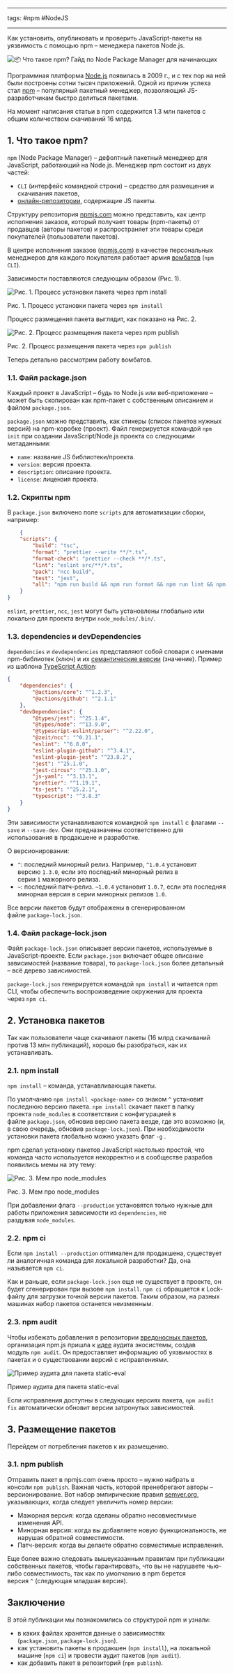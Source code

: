 ____

tags: #npm #NodeJS 

_____

Как установить, опубликовать и проверить JavaScript-пакеты на уязвимость с помощью npm – менеджера пакетов Node.js.

![📦 Что такое npm? Гайд по Node Package Manager для начинающих](https://media.proglib.io/posts/2020/07/21/34f88ac2f20738f5275d44008ca5f996.jpg)

Программная платформа [Node.js](https://ru.wikipedia.org/wiki/Node.js) появилась в 2009 г., и с тех пор на ней были построены сотни тысяч приложений. Одной из причин успеха стал [npm](https://ru.wikipedia.org/wiki/Npm) – популярный пакетный менеджер, позволяющий JS-разработчикам быстро делиться пакетами.

На момент написания статьи в npm содержится 1.3 млн пакетов с общим количеством скачиваний 16 млрд.

## 1. Что такое npm?

`npm` (Node Package Manager) – дефолтный пакетный менеджер для JavaScript, работающий на Node.js. Менеджер npm состоит из двух частей:

-   `CLI` (интерфейс командной строки) – средство для размещения и скачивания пакетов,
-   [онлайн-репозитории](https://www.npmjs.com/), содержащие JS пакеты.

Структуру репозитория [npmjs.com](https://npmjs.com/) можно представить, как центр исполнения заказов, который получает товары (npm-пакеты) от продавцов (авторы пакетов) и распространяет эти товары среди покупателей (пользователи пакетов).

В центре исполнения заказов ([npmjs.com](https://npmjs.com/)) в качестве персональных менеджеров для каждого покупателя работает армия [вомбатов](https://ru.wikipedia.org/wiki/%D0%92%D0%BE%D0%BC%D0%B1%D0%B0%D1%82%D0%BE%D0%B2%D1%8B%D0%B5) (`npm CLI`).

Зависимости поставляются следующим образом (Рис. 1).

![Рис. 1. Процесс установки пакета через <code class="inline-code">npm install</code>](https://media.proglib.io/posts/2020/07/19/85d0ec896b3ad06d69bc27c49c317612.png)

Рис. 1. Процесс установки пакета через `npm install`

Процесс размещения пакета выглядит, как показано на Рис. 2.

![Рис. 2. Процесс размещения пакета через <code class="inline-code">npm publish</code>](https://media.proglib.io/posts/2020/07/19/5e2cd72e42190a38f0f46cf7da1d018d.png)

Рис. 2. Процесс размещения пакета через `npm publish`

Теперь детально рассмотрим работу вомбатов.

### 1.1. Файл package.json

Каждый проект в JavaScript – будь то Node.js или веб-приложение – может быть скопирован как npm-пакет с собственным описанием и файлом `package.json`.

`package.json` можно представить, как стикеры (список пакетов нужных версий) на npm-коробке (проект). Файл генерируется командой `npm init` при создании JavaScript/Node.js проекта со следующими метаданными:

-   `name`: название JS библиотеки/проекта.
-   `version`: версия проекта.
-   `description`: описание проекта.
-   `license`: лицензия проекта.

### 1.2. Скрипты npm

В `package.json` включено поле `scripts` для автоматизации сборки, например:

```json
	{   
	"scripts": {     
		"build": "tsc",     
		"format": "prettier --write **/*.ts",     
		"format-check": "prettier --check **/*.ts",     
		"lint": "eslint src/**/*.ts",     
		"pack": "ncc build",     
		"test": "jest",     
		"all": "npm run build && npm run format && npm run lint && npm run pack && npm test"   
	} 
}
```

`eslint`, `prettier`, `ncc`, `jest` могут быть установлены глобально или локально для проекта внутри `node_modules/.bin/`.

### 1.3. dependencies и devDependencies

`dependencies` и `devdependencies` представляют собой словари с именами npm-библиотек (ключ) и их [семантические версии](https://semver.org/lang/ru/) (значение). Пример из шаблона [TypeScript Action](https://github.com/actions/typescript-action):

```json
{   
	"dependencies": {     
		"@actions/core": "^1.2.3",     
		"@actions/github": "^2.1.1"   
	},   
	"devDependencies": {     
		"@types/jest": "^25.1.4",     
		"@types/node": "^13.9.0",     
		"@typescript-eslint/parser": "^2.22.0",     
		"@zeit/ncc": "^0.21.1",     
		"eslint": "^6.8.0",     
		"eslint-plugin-github": "^3.4.1",     
		"eslint-plugin-jest": "^23.8.2",     
		"jest": "^25.1.0",     
		"jest-circus": "^25.1.0",     
		"js-yaml": "^3.13.1",     
		"prettier": "^1.19.1",     
		"ts-jest": "^25.2.1",     
		"typescript": "^3.8.3"   
	} 
}
```   

Эти зависимости устанавливаются командной `npm install` с флагами `--save` и `--save-dev`. Они предназначены соответственно для использования в продакшене и разработке.

О версионировании:
-   `^`: последний минорный релиз. Например, `^1.0.4` установит версию `1.3.0`, если это последний минорный релиз в серии `1` мажорного релиза.
-   `~`: последний патч-релиз. `~1.0.4` установит `1.0.7`, если эта последняя минорная версия в серии минорных релизов `1.0`.

Все версии пакетов будут отображены в сгенерированном файле `package-lock.json`.

### 1.4. Файл package-lock.json

Файл `package-lock.json` описывает версии пакетов, используемые в JavaScript-проекте. Если `package.json` включает общее описание зависимостей (название товара), то `package-lock.json` более детальный – всё дерево зависимостей.

`package-lock.json` генерируется командой `npm install` и читается npm CLI, чтобы обеспечить воспроизведение окружения для проекта через `npm ci`.

## 2. Установка пакетов

Так как пользователи чаще скачивают пакеты (16 млрд скачиваний против 13 млн публикаций), хорошо бы разобраться, как их устанавливать.

### 2.1. npm install

`npm install` – команда, устанавливающая пакеты.

По умолчанию `npm install <package-name>` со знаком `^` установит последнюю версию пакета. `npm install` скачает пакет в папку проекта `node_modules` в соответствии с конфигурацией в файле `package.json`, обновив версию пакета везде, где это возможно (и, в свою очередь, обновив `package-lock.json`). При необходимости установки пакета глобально можно указать флаг `-g` .

npm сделал установку пакетов JavaScript настолько простой, что команда часто используется некорректно и в сообществе разрабов появились мемы на эту тему:

![Рис. 3. Мем про node_modules](https://media.proglib.io/posts/2020/07/19/37cea30aa579d68596dc59f7088b474e.png)

Рис. 3. Мем про node_modules

При добавлении флага `--production` установятся только нужные для работы приложения зависимости из `dependencies`, не раздувая `node_modules`.

### 2.2. npm ci

Если `npm install --production` оптимален для продакшена, существует ли аналогичная команда для локальной разработки? Да, она называется `npm ci`.

Как и раньше, если `package-lock.json` еще не существует в проекте, он будет сгенерирован при вызове `npm install`. `npm ci` обращается к Lock-файлу для загрузки точной версии пакетов. Таким образом, на разных машинах набор пакетов останется неизменным.

### 2.3. npm audit

Чтобы избежать добавления в репозитории [вредоносных пакетов](https://medium.com/@jsoverson/how-two-malicious-npm-packages-targeted-sabotaged-one-other-fed7199099c8), организация npm.js пришла к [идее](https://blog.npmjs.org/post/173719309445/npm-audit-identify-and-fix-insecure) аудита экосистемы, создав модуль `npm audit`. Он предоставляет информацию об уязвимостях в пакетах и о существовании версий с исправлениями.

![Пример аудита для пакета static-eval](https://media.proglib.io/posts/2020/07/21/d211971466b62be8fd6d819dcff79478.png)

Пример аудита для пакета static-eval

Если исправления доступны в следующих версиях пакета, `npm audit fix` автоматически обновит версии затронутых зависимостей.

## 3. Размещение пакетов

Перейдем от потребления пакетов к их размещению.

### 3.1. npm publish

Отправить пакет в npmjs.com очень просто – нужно набрать в консоли `npm publish`. Важная часть, которой пренебрегают авторы – версионирование. Вот набор эмпирические правил [semver.org](https://semver.org/lang/ru/), указывающих, когда следует увеличить номер версии:

-   Мажорная версия: когда сделаны обратно несовместимые изменения API.
-   Минорная версия: когда вы добавляете новую функциональность, не нарушая обратной совместимости.
-   Патч-версия: когда вы делаете обратно совместимые исправления.

Еще более важно следовать вышеуказанным правилам при публикации собственных пакетов, чтобы гарантировать, что вы не нарушаете чью-либо совместимость, так как по умолчанию в npm берется версия `^` (следующая младшая версия).

## Заключение

В этой публикации мы познакомились со структурой npm и узнали:

-   в каких файлах хранятся данные о зависимостях (`package.json`, `package-lock.json`).
-   как установить пакеты в продакшен (`npm install`), на локальной машине (`npm ci`) и провести аудит пакетов (`npm audit`).
-   как добавить пакет в репозиторий (`npm publish`).
